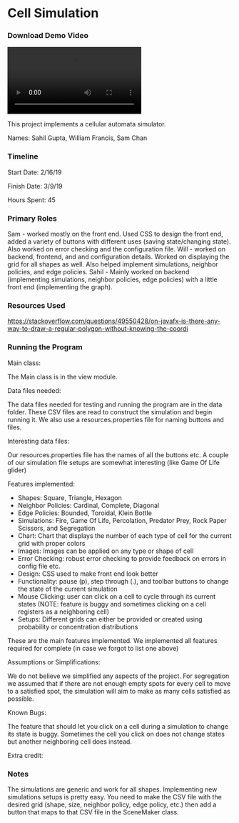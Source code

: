 Cell Simulation
====

### Download Demo Video
![Predator Prey, Rock Paper Scissors, and Fire Spreading Demo](Small%20Demo.mov?raw=true)

This project implements a cellular automata simulator.

Names: Sahil Gupta, William Francis, Sam Chan

### Timeline

Start Date: 2/16/19

Finish Date: 3/9/19

Hours Spent: 45

### Primary Roles

Sam - worked mostly on the front end. Used CSS to design the front end, added a variety of buttons with 
different uses (saving state/changing state). Also worked on error checking and the configuration file.
Will - worked on backend, frontend, and and configuration details. Worked on displaying the grid for all
shapes as well. Also helped implement simulations, neighbor policies, and edge policies.
Sahil - Mainly worked on backend (implementing simulations, neighbor policies, edge policies) with 
a little front end (implementing the graph).

### Resources Used

https://stackoverflow.com/questions/49550428/on-javafx-is-there-any-way-to-draw-a-regular-polygon-without-knowing-the-coordi


### Running the Program

Main class: 

The Main class is in the view module.

Data files needed: 

The data files needed for testing and running the program are in the data folder. These CSV files are
read to construct the simulation and begin running it. We also use a resources.properties file for naming 
buttons and files.

Interesting data files:

Our resources.properties file has the names of all the buttons etc. A couple of our simulation file setups
are somewhat interesting (like Game Of Life glider)

Features implemented:

* Shapes: Square, Triangle, Hexagon
* Neighbor Policies: Cardinal, Complete, Diagonal
* Edge Policies: Bounded, Toroidal, Klein Bottle
* Simulations: Fire, Game Of Life, Percolation, Predator Prey, Rock Paper Scissors, and Segregation
* Chart: Chart that displays the number of each type of cell for the current grid with proper colors
* Images: Images can be applied on any type or shape of cell
* Error Checking: robust error checking to provide feedback on errors in config file etc.
* Design: CSS used to make front end look better
* Functionality: pause (p), step through (.), and toolbar buttons to change the state of the current simulation
* Mouse Clicking: user can click on a cell to cycle through its current states (NOTE: feature is buggy
and sometimes clicking on a cell registers as a neighboring cell)
* Setups: Different grids can either be provided or created using probability or concentration distributions

These are the main features implemented. We implemented all features required for complete (in case we forgot
to list one above) 

Assumptions or Simplifications:

We do not believe we simplified any aspects of the project. 
For segregation we assumed that if there are not enough empty spots for every cell to move to a satisfied spot, 
the simulation will aim to make as many cells satisfied as possible.

Known Bugs:

The feature that should let you click on a cell during a simulation to change its state is buggy. Sometimes
the cell you click on does not change states but another neighboring cell does instead.

Extra credit:


### Notes

The simulations are generic and work for all shapes. Implementing new simulations setups is pretty easy. 
You need to make the CSV file with the desired grid (shape, size, neighbor policy, edge policy, etc.) then 
add a button that maps to that CSV file in the SceneMaker class.
